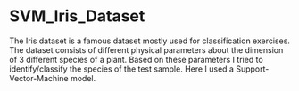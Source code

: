 # SVM_Iris_Dataset

The Iris dataset is a famous dataset mostly used for classification exercises.
The dataset consists of different physical parameters about the dimension of 3 different species of a plant.
Based on these parameters I tried to identify/classify the species of the test sample.
Here I used a Support-Vector-Machine model.
